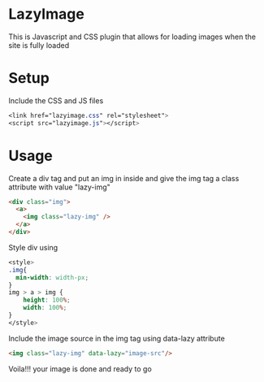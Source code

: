 # LazyImage
This is Javascript and CSS plugin that allows for loading images when the site is fully loaded

# Setup
Include the CSS and JS files
```css
<link href="lazyimage.css" rel="stylesheet">
<script src="lazyimage.js"></script>
```

# Usage
Create a div tag and put an img in inside and give the img tag a class attribute with value "lazy-img"
```html
<div class="img">
  <a>
    <img class="lazy-img" />
  </a>
</div>
```
Style div using
```css
<style>
.img{
  min-width: width-px;
}
img > a > img {
    height: 100%;
    width: 100%;
}
</style>
```

Include the image source in the img tag using data-lazy attribute
```html
<img class="lazy-img" data-lazy="image-src"/>
```

Voila!!! your image is done and ready to go

